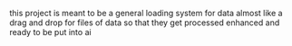 this project is meant to be a general loading system for data almost like a drag and drop for files of data so that they get processed enhanced and ready to be put into ai
